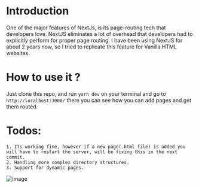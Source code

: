 # Introduction
One of the major features of NextJs, is its page-routing tech that developers love. NextJS eliminates a lot of overhead that developers had to explicitly perform for proper page routing. I have been using NextJS for about 2 years now, so I tried to replicate this feature for Vanilla HTML websites.

# How to use it ?
Just clone this repo, and run ``yarn dev`` on your terminal and go to ``http://localhost:3000/`` there you can see how you can add pages and get them routed.

# Todos:
    1. Its working fine, however if a new page(.html file) is added you will have to restart the server, will be fixing this in the next commit.
    2. Handling more complex directory structures.
    3. Support for dynamic pages.
    
![image](https://github.com/bedantH/page-router/assets/64542454/8a5d8d00-b2e6-4b0f-afb8-89df08bd522f)
